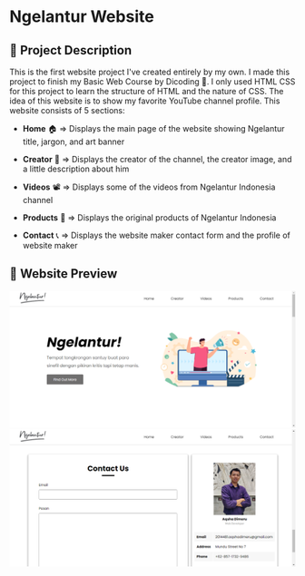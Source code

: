 # **Ngelantur Website**

## 🎯 **Project Description**

This is the first website project I've created entirely by my own. I made this project to finish my Basic Web Course by Dicoding 🚀.
I only used HTML CSS for this project to learn the structure of HTML and the nature of CSS. 
The idea of this website is to show my favorite YouTube channel profile. This website consists of 5 sections:

* **Home** 🏠 => Displays the main page of the website showing Ngelantur title, jargon, and art banner

* **Creator** 👨 => Displays the creator of the channel, the creator image, and a little description about him

* **Videos** 📽 => Displays some of the videos from Ngelantur Indonesia channel

* **Products** 👕 => Displays the original products of Ngelantur Indonesia

*  **Contact** 📞 => Displays the website maker contact form and the profile of website maker

## 📸 **Website Preview**

![ngelantur-website-preview](img/web-dasar-preview.png)
![ngelantur-website-preview1](img/web-dasar-preview-1.png)

